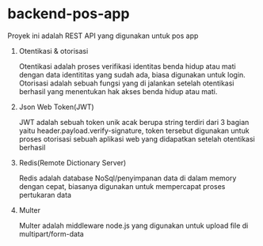 # backend-pos-app
Proyek ini adalah REST API yang digunakan untuk pos app

1. Otentikasi & otorisasi

   Otentikasi adalah proses verifikasi identitas benda hidup atau mati dengan data identititas yang sudah ada, biasa digunakan untuk login.
   Otorisasi adalah sebuah fungsi yang di jalankan setelah otentikasi berhasil yang menentukan hak akses benda hidup atau mati. 
2. Json Web Token(JWT)

   JWT adalah sebuah token unik acak berupa string terdiri dari 3 bagian yaitu header.payload.verify-signature, token tersebut digunakan untuk 
   proses otorisasi sebuah aplikasi web yang didapatkan setelah otentikasi berhasil
3. Redis(Remote Dictionary Server)

   Redis adalah database NoSql/penyimpanan data di dalam memory dengan cepat, biasanya digunakan untuk mempercapat proses pertukaran data
4. Multer

   Multer adalah middleware node.js yang digunakan untuk upload file di multipart/form-data

